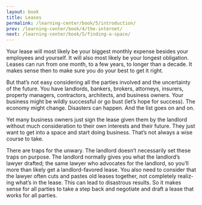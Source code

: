 ```yaml
---
layout: book
title: Leases
permalink: /learning-center/book/5/introduction/
prev: /learning-center/book/4/the-internet/
next: /learning-center/book/5/finding-a-space/
---
```


Your lease will most likely be your biggest monthly expense besides your employ­ees and your­self. It will also most likely be your longest oblig­a­tion. Leases can run from one month, to a few years, to longer than a decade. It makes sense then to make sure you do your best to get it right.

But that’s not easy con­sid­er­ing all the par­ties involved and the uncer­tainty of the future. You have land­lords, bankers, bro­kers, attor­neys, insur­ers, prop­erty man­agers, con­trac­tors, archi­tects, and busi­ness own­ers. Your busi­ness might be wildly suc­cess­ful or go bust (let’s hope for suc­cess). The econ­omy might change. Dis­as­ters can hap­pen. And the list goes on and on.

Yet many busi­ness own­ers just sign the lease given them by the land­lord with­out much con­sid­er­a­tion to their own inter­ests and their future. They just want to get into a space and start doing busi­ness. That’s not always a wise course to take.

There are traps for the unwary. The land­lord doesn’t nec­es­sar­ily set these traps on pur­pose. The land­lord nor­mally gives you what the landlord’s lawyer drafted; the same lawyer who advo­cates for the land­lord, so you’ll more than likely get a landlord-favored lease. You also need to con­sider that the lawyer often cuts and pastes old leases together, not com­pletely real­iz­ing what’s in the lease. This can lead to dis­as­trous results. So it makes sense for all par­ties to take a step back and nego­ti­ate and draft a lease that works for all parties.